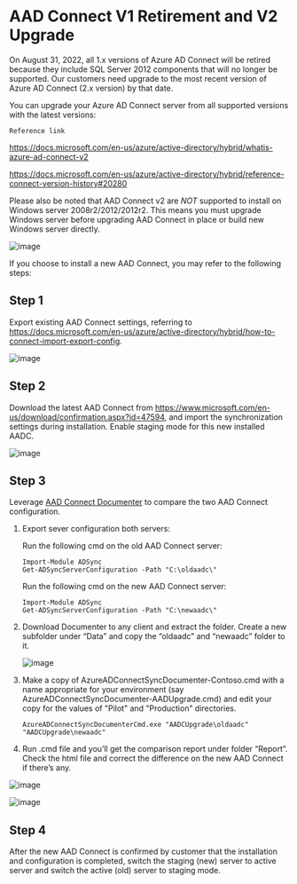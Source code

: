 # AAD Connect V1 Retirement and V2 Upgrade

On August 31, 2022, all 1.x versions of Azure AD Connect will be retired because they include SQL Server 2012 components that will no longer be supported. Our customers need upgrade to the most recent version of Azure AD Connect (2.x version) by that date.

You can upgrade your Azure AD Connect server from all supported versions with the latest versions:

`Reference link` 

https://docs.microsoft.com/en-us/azure/active-directory/hybrid/whatis-azure-ad-connect-v2

https://docs.microsoft.com/en-us/azure/active-directory/hybrid/reference-connect-version-history#20280

Please also be noted that AAD Connect v2 are *NOT* supported to install on Windows server 2008r2/2012/2012r2. This means you must upgrade Windows server before upgrading AAD Connect in place or build new Windows server directly.
 
![image](https://user-images.githubusercontent.com/96280581/159448457-95c1803b-20dc-42e7-8be6-a4c4c49e3a54.png)

If you choose to install a new AAD Connect, you may refer to the following steps:

## Step 1

Export existing AAD Connect settings, referring to https://docs.microsoft.com/en-us/azure/active-directory/hybrid/how-to-connect-import-export-config.

   ![image](https://user-images.githubusercontent.com/96280581/159448873-4cc3f080-eb64-49ae-9208-972d55bc7f32.png)

## Step 2

Download the latest AAD Connect from https://www.microsoft.com/en-us/download/confirmation.aspx?id=47594, and import the synchronization settings during installation. Enable staging mode for this new installed AADC.

   ![image](https://user-images.githubusercontent.com/96280581/159448945-6b99fc20-d22d-478e-881e-c81def79c100.png)

## Step 3

Leverage [AAD Connect Documenter](https://github.com/Microsoft/AADConnectConfigDocumenter) to compare the two AAD Connect configuration.

1. Export sever configuration both servers:

   Run the following cmd on the old AAD Connect server:

   ```
   Import-Module ADSync 
   Get-ADSyncServerConfiguration -Path "C:\oldaadc\"
   ```

   Run the following cmd on the new AAD Connect server:
   
   ```
   Import-Module ADSync 
   Get-ADSyncServerConfiguration -Path "C:\newaadc\"
   ```

2. Download Documenter to any client and extract the folder. Create a new subfolder under “Data” and copy the “oldaadc” and “newaadc” folder to it.

   ![image](https://user-images.githubusercontent.com/96280581/159450370-6003a583-e987-4b40-890b-59fdcab63c6b.png)

3. Make a copy of AzureADConnectSyncDocumenter-Contoso.cmd with a name appropriate for your environment (say AzureADConnectSyncDocumenter-AADUpgrade.cmd) and edit your copy for the values of "Pilot" and "Production" directories.
  
   ```
   AzureADConnectSyncDocumenterCmd.exe "AADCUpgrade\oldaadc" "AADCUpgrade\newaadc"
   ```

4. Run .cmd file and you’ll get the comparison report under folder “Report”. Check the html file and correct the difference on the new AAD Connect if there’s any.

  ![image](https://user-images.githubusercontent.com/96280581/159451187-807a2ea8-def1-41fc-bac4-258454fd75a3.png)

  ![image](https://user-images.githubusercontent.com/96280581/159451209-d2426441-8f3a-42ed-8b6b-7f14b957424d.png)


## Step 4

After the new AAD Connect is confirmed by customer that the installation and configuration is completed, switch the staging (new) server to active server and switch the active (old) server to staging mode. 
